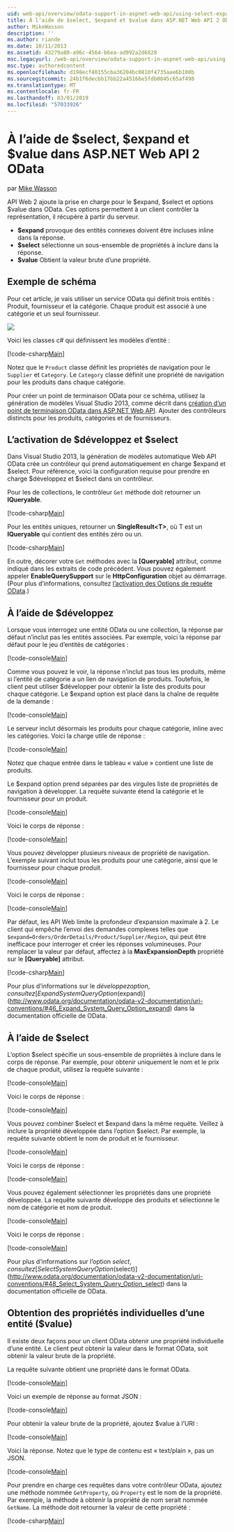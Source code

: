 ```yaml
---
uid: web-api/overview/odata-support-in-aspnet-web-api/using-select-expand-and-value
title: À l’aide de $select, $expand et $value dans ASP.NET Web API 2 OData | Microsoft Docs
author: MikeWasson
description: ''
ms.author: riande
ms.date: 10/11/2013
ms.assetid: 43279a80-a96c-4564-b6ea-ad992a2d6828
msc.legacyurl: /web-api/overview/odata-support-in-aspnet-web-api/using-select-expand-and-value
msc.type: authoredcontent
ms.openlocfilehash: d198ecf40155cba36204bc0810f4735aae6b100b
ms.sourcegitcommit: 24b1f6decbb17bb22a45166e5fdb0845c65af498
ms.translationtype: MT
ms.contentlocale: fr-FR
ms.lasthandoff: 03/01/2019
ms.locfileid: "57033926"
---
```

<a name="using-select-expand-and-value-in-aspnet-web-api-2-odata"></a>À l’aide de $select, $expand et $value dans ASP.NET Web API 2 OData
====================
par [Mike Wasson](https://github.com/MikeWasson)

API Web 2 ajoute la prise en charge pour le $expand, $select et options $value dans OData. Ces options permettent à un client contrôler la représentation, il récupère à partir du serveur.

- **$expand** provoque des entités connexes doivent être incluses inline dans la réponse.
- **$select** sélectionne un sous-ensemble de propriétés à inclure dans la réponse.
- **$value** Obtient la valeur brute d’une propriété.

## <a name="example-schema"></a>Exemple de schéma

Pour cet article, je vais utiliser un service OData qui définit trois entités : Produit, fournisseur et la catégorie. Chaque produit est associé à une catégorie et un seul fournisseur.

![](using-select-expand-and-value/_static/image1.png)

Voici les classes c# qui définissent les modèles d’entité :

[!code-csharp[Main](using-select-expand-and-value/samples/sample1.cs)]

Notez que le `Product` classe définit les propriétés de navigation pour le `Supplier` et `Category`. Le `Category` classe définit une propriété de navigation pour les produits dans chaque catégorie.

Pour créer un point de terminaison OData pour ce schéma, utilisez la génération de modèles Visual Studio 2013, comme décrit dans [création d’un point de terminaison OData dans ASP.NET Web API](odata-v3/creating-an-odata-endpoint.md). Ajouter des contrôleurs distincts pour les produits, catégories et de fournisseurs.

## <a name="enabling-expand-and-select"></a>L’activation de $développez et $select

Dans Visual Studio 2013, la génération de modèles automatique Web API OData crée un contrôleur qui prend automatiquement en charge $expand et $select. Pour référence, voici la configuration requise pour prendre en charge $développez et $select dans un contrôleur.

Pour les de collections, le contrôleur `Get` méthode doit retourner un **IQueryable**.

[!code-csharp[Main](using-select-expand-and-value/samples/sample2.cs)]

Pour les entités uniques, retourner un **SingleResult&lt;T&gt;**, où T est un **IQueryable** qui contient des entités zéro ou un.

[!code-csharp[Main](using-select-expand-and-value/samples/sample3.cs)]

En outre, décorer votre `Get` méthodes avec la **[Queryable]** attribut, comme indiqué dans les extraits de code précédent. Vous pouvez également appeler **EnableQuerySupport** sur le **HttpConfiguration** objet au démarrage. (Pour plus d’informations, consultez [l’activation des Options de requête OData](supporting-odata-query-options.md#enable).)

## <a name="using-expand"></a>À l’aide de $développez

Lorsque vous interrogez une entité OData ou une collection, la réponse par défaut n’inclut pas les entités associées. Par exemple, voici la réponse par défaut pour le jeu d’entités de catégories :

[!code-console[Main](using-select-expand-and-value/samples/sample4.cmd)]

Comme vous pouvez le voir, la réponse n’inclut pas tous les produits, même si l’entité de catégorie a un lien de navigation de produits. Toutefois, le client peut utiliser $développer pour obtenir la liste des produits pour chaque catégorie. Le $expand option est placé dans la chaîne de requête de la demande :

[!code-console[Main](using-select-expand-and-value/samples/sample5.cmd)]

Le serveur inclut désormais les produits pour chaque catégorie, inline avec les catégories. Voici la charge utile de réponse :

[!code-console[Main](using-select-expand-and-value/samples/sample6.cmd)]

Notez que chaque entrée dans le tableau « value » contient une liste de produits.

Le $expand option prend séparées par des virgules liste de propriétés de navigation à développer. La requête suivante étend la catégorie et le fournisseur pour un produit.

[!code-console[Main](using-select-expand-and-value/samples/sample7.cmd)]

Voici le corps de réponse :

[!code-console[Main](using-select-expand-and-value/samples/sample8.cmd)]

Vous pouvez développer plusieurs niveaux de propriété de navigation. L’exemple suivant inclut tous les produits pour une catégorie, ainsi que le fournisseur pour chaque produit.

[!code-console[Main](using-select-expand-and-value/samples/sample9.cmd)]

Voici le corps de réponse :

[!code-console[Main](using-select-expand-and-value/samples/sample10.cmd)]

Par défaut, les API Web limite la profondeur d’expansion maximale à 2. Le client qui empêche l’envoi des demandes complexes telles que `$expand=Orders/OrderDetails/Product/Supplier/Region`, qui peut être inefficace pour interroger et créer les réponses volumineuses. Pour remplacer la valeur par défaut, affectez à la **MaxExpansionDepth** propriété sur le **[Queryable]** attribut.

[!code-csharp[Main](using-select-expand-and-value/samples/sample11.cs)]

Pour plus d’informations sur le $développez option, consultez [Expand System Query Option ($expand)](http://www.odata.org/documentation/odata-v2-documentation/uri-conventions/#46_Expand_System_Query_Option_expand) dans la documentation officielle de OData.

## <a name="using-select"></a>À l’aide de $select

L’option $select spécifie un sous-ensemble de propriétés à inclure dans le corps de réponse. Par exemple, pour obtenir uniquement le nom et le prix de chaque produit, utilisez la requête suivante :

[!code-console[Main](using-select-expand-and-value/samples/sample12.cmd)]

Voici le corps de réponse :

[!code-console[Main](using-select-expand-and-value/samples/sample13.cmd)]

Vous pouvez combiner $select et $expand dans la même requête. Veillez à inclure la propriété développée dans l’option $select. Par exemple, la requête suivante obtient le nom de produit et le fournisseur.

[!code-console[Main](using-select-expand-and-value/samples/sample14.cmd)]

Voici le corps de réponse :

[!code-console[Main](using-select-expand-and-value/samples/sample15.cmd)]

Vous pouvez également sélectionner les propriétés dans une propriété développée. La requête suivante développe des produits et sélectionne le nom de catégorie et nom de produit.

[!code-console[Main](using-select-expand-and-value/samples/sample16.cmd)]

Voici le corps de réponse :

[!code-console[Main](using-select-expand-and-value/samples/sample17.cmd)]

Pour plus d’informations sur l’option $select, consultez [Select System Query Option ($select)](http://www.odata.org/documentation/odata-v2-documentation/uri-conventions/#48_Select_System_Query_Option_select) dans la documentation officielle de OData.

## <a name="getting-individual-properties-of-an-entity-value"></a>Obtention des propriétés individuelles d’une entité ($value)

Il existe deux façons pour un client OData obtenir une propriété individuelle d’une entité. Le client peut obtenir la valeur dans le format OData, soit obtenir la valeur brute de la propriété.

La requête suivante obtient une propriété dans le format OData.

[!code-console[Main](using-select-expand-and-value/samples/sample18.cmd)]

Voici un exemple de réponse au format JSON :

[!code-console[Main](using-select-expand-and-value/samples/sample19.cmd)]

Pour obtenir la valeur brute de la propriété, ajoutez $value à l’URI :

[!code-console[Main](using-select-expand-and-value/samples/sample20.cmd)]

Voici la réponse. Notez que le type de contenu est « text/plain », pas un JSON.

[!code-console[Main](using-select-expand-and-value/samples/sample21.cmd)]

Pour prendre en charge ces requêtes dans votre contrôleur OData, ajoutez une méthode nommée `GetProperty`, où `Property` est le nom de la propriété. Par exemple, la méthode à obtenir la propriété de nom serait nommée `GetName`. La méthode doit retourner la valeur de cette propriété :

[!code-csharp[Main](using-select-expand-and-value/samples/sample22.cs)]
